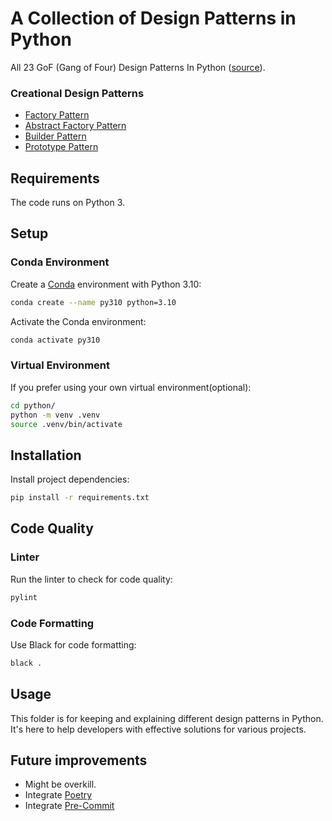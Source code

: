 # A Collection of Design Patterns in Python

All 23 GoF (Gang of Four) Design Patterns In Python ([source](https://www.udemy.com/course/design-patterns-in-python/learn/lecture/25231942#overview)).

### Creational Design Patterns

* [Factory Pattern](https://sbcode.net/python/factory/)
* [Abstract Factory Pattern](https://sbcode.net/python/abstract_factory/)
* [Builder Pattern](https://sbcode.net/python/builder/)
* [Prototype Pattern](https://sbcode.net/python/prototype/)

## Requirements

The code runs on Python 3.

## Setup

### Conda Environment

Create a [Conda](https://docs.conda.io/projects/miniconda/en/latest/index.html#quick-command-line-install) environment with Python 3.10:

```bash
conda create --name py310 python=3.10
```

Activate the Conda environment:

```bash
conda activate py310
```

### Virtual Environment

If you prefer using your own virtual environment(optional):

```bash
cd python/
python -m venv .venv
source .venv/bin/activate
```

## Installation

Install project dependencies:

```bash
pip install -r requirements.txt
```

## Code Quality

### Linter

Run the linter to check for code quality:

```bash
pylint
```

### Code Formatting

Use Black for code formatting:

```bash
black .
```

## Usage

This folder is for keeping and explaining different design patterns in Python. It's here to help developers with effective solutions for various projects.

## Future improvements

* Might be overkill.
* Integrate [Poetry](https://python-poetry.org)
* Integrate [Pre-Commit](https://pre-commit.com/#install)

